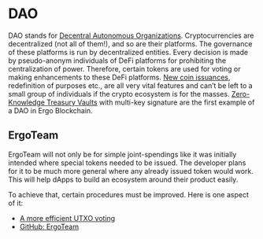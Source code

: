 # DAO

DAO stands for [Decentral Autonomous Organizations](https://www.investopedia.com/tech/what-dao/). Cryptocurrencies are decentralized (not all of them!), and so are their platforms. The governance of these platforms is run by decentralized entities. Every decision is made by pseudo-anonym individuals of DeFi platforms for prohibiting the centralization of power. Therefore, certain tokens are used for voting or making enhancements to these DeFi platforms. [New coin issuances](https://wbtc.network/), redefinition of purposes etc., are all very vital features and can’t be left to a small group of individuals if the crypto ecosystem is for the masses. [Zero-Knowledge Treasury Vaults](https://ergoplatform.org/en/blog/2020-09-04-announcing-the-zk-treasury-on-ergo/) with multi-key signature are the first example of a DAO in Ergo Blockchain.

## ErgoTeam

ErgoTeam will not only be for simple joint-spendings like it was initially intended where special tokens needed to be issued. The developer plans for it to be much more general where any already issued token would work. This will help dApps to build an ecosystem around their product easily.

To achieve that, certain procedures must be improved. Here is one aspect of it: 

- [A more efficient UTXO voting](https://www.ergoforum.org/t/a-more-efficient-utxo-voting/3144)
- [GitHub: ErgoTeam](https://github.com/anon-real/ergo-team)